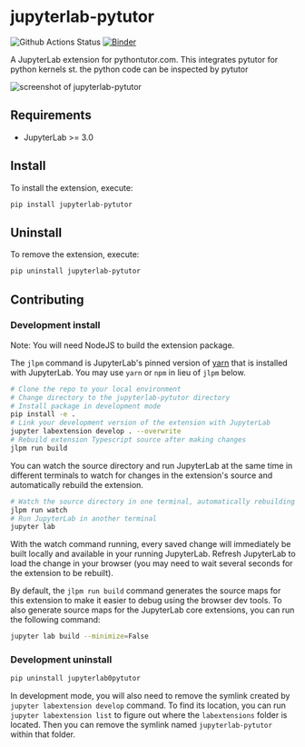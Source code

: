 # jupyterlab-pytutor

![Github Actions Status](https://github.com/jupyterlab-contrib/jupyterlab-pytutor/workflows/Build/badge.svg)
[![Binder](https://mybinder.org/badge_logo.svg)](https://mybinder.org/v2/gh/jupyterlab-contrib/jupyterlab-pytutor/HEAD)

A JupyterLab extension for pythontutor.com.
This integrates pytutor for python kernels st. the python code can be inspected by pytutor

![screenshot of jupyterlab-pytutor](https://user-images.githubusercontent.com/591645/212368538-9023c2e9-1e95-4395-81eb-641b1801c782.png)

## Requirements

* JupyterLab >= 3.0

## Install

To install the extension, execute:

```bash
pip install jupyterlab-pytutor
```

## Uninstall

To remove the extension, execute:

```bash
pip uninstall jupyterlab-pytutor
```


## Contributing

### Development install

Note: You will need NodeJS to build the extension package.

The `jlpm` command is JupyterLab's pinned version of
[yarn](https://yarnpkg.com/) that is installed with JupyterLab. You may use
`yarn` or `npm` in lieu of `jlpm` below.

```bash
# Clone the repo to your local environment
# Change directory to the jupyterlab-pytutor directory
# Install package in development mode
pip install -e .
# Link your development version of the extension with JupyterLab
jupyter labextension develop . --overwrite
# Rebuild extension Typescript source after making changes
jlpm run build
```

You can watch the source directory and run JupyterLab at the same time in different terminals to watch for changes in the extension's source and automatically rebuild the extension.

```bash
# Watch the source directory in one terminal, automatically rebuilding when needed
jlpm run watch
# Run JupyterLab in another terminal
jupyter lab
```

With the watch command running, every saved change will immediately be built locally and available in your running JupyterLab. Refresh JupyterLab to load the change in your browser (you may need to wait several seconds for the extension to be rebuilt).

By default, the `jlpm run build` command generates the source maps for this extension to make it easier to debug using the browser dev tools. To also generate source maps for the JupyterLab core extensions, you can run the following command:

```bash
jupyter lab build --minimize=False
```

### Development uninstall

```bash
pip uninstall jupyterlab0pytutor
```

In development mode, you will also need to remove the symlink created by `jupyter labextension develop`
command. To find its location, you can run `jupyter labextension list` to figure out where the `labextensions`
folder is located. Then you can remove the symlink named `jupyterlab-pytutor` within that folder.
